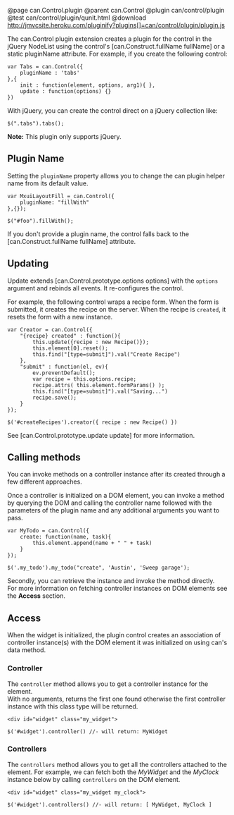 @page can.Control.plugin 
@parent can.Control
@plugin can/control/plugin
@test can/control/plugin/qunit.html
@download http://jmvcsite.heroku.com/pluginify?plugins[]=can/control/plugin/plugin.js

The can.Control plugin extension creates a plugin for the control in the 
jQuery NodeList using the control's [can.Construct.fullName fullName] or
a static pluginName attribute. For example, if you create the following control:

	var Tabs = can.Control({
		pluginName : 'tabs'
	},{
		init : function(element, options, arg1){ },
		update : function(options) {}
	})

With jQuery, you can create the control direct on a jQuery collection like:

    $(".tabs").tabs();
    
__Note:__ This plugin only supports jQuery.

## Plugin Name

Setting the `pluginName` property allows you to change 
the can plugin helper name from its default value.

	var MxuiLayoutFill = can.Control({
		pluginName: "fillWith"
	},{});
	
	$("#foo").fillWith();
	
If you don't provide a plugin name, the control falls back
to the [can.Construct.fullName fullName] attribute.

## Updating

Update extends [can.Control.prototype.options options] 
with the `options` argument and rebinds all events.  It 
re-configures the control.

For example, the following control wraps a recipe form. When the form
is submitted, it creates the recipe on the server.  When the recipe
is `created`, it resets the form with a new instance.

	var Creator = can.Control({
		"{recipe} created" : function(){
			this.update({recipe : new Recipe()});
			this.element[0].reset();
			this.find("[type=submit]").val("Create Recipe")
		},
		"submit" : function(el, ev){
			ev.preventDefault();
			var recipe = this.options.recipe;
			recipe.attrs( this.element.formParams() );
			this.find("[type=submit]").val("Saving...")
			recipe.save();
		}
	});
	
	$('#createRecipes').creator({ recipe : new Recipe() })
	
See [can.Control.prototype.update update] for more information.

## Calling methods

You can invoke methods on a controller instance after its created through a few
different approaches.  

Once a controller is initialized on a DOM element, you can invoke a method
by querying the DOM and calling the controller name followed with the 
parameters of the plugin name and any additional arguments you want to pass.

	var MyTodo = can.Control({
		create: function(name, task){
			this.element.append(name + " " + task)
		}
	});
	
	$('.my_todo').my_todo("create", 'Austin', 'Sweep garage');

Secondly, you can retrieve the instance and invoke the method directly.  
For more information on fetching controller instances on DOM elements see 
the __Access__ section.

## Access

When the widget is initialized, the plugin control creates an association 
of controller instance(s) with the DOM element it was initialized on using 
can's data method.

### Controller

The `controller` method allows you to get a controller instance for the element.  
With no arguments, returns the first one found otherwise the first controller 
instance with this class type will be returned.

	<div id="widget" class="my_widget">

	$('#widget').controller() //- will return: MyWidget

### Controllers

The `controllers` method allows you to get all the controllers attached to the element.
For example, we can fetch both the _MyWidget_ and the _MyClock_ instance 
below by calling `controllers` on the DOM element.

	<div id="widget" class="my_widget my_clock">
	
	$('#widget').controllers() //- will return: [ MyWidget, MyClock ]
